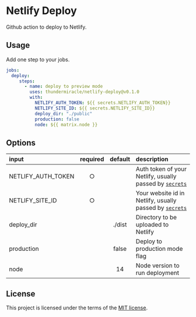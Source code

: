 # Netlify Deploy

Github action to deploy to Netlify.

## Usage

Add one step to your jobs.

```yaml
jobs:
  deploy:
     steps:
       - name: deploy to preview mode
         uses: thundermiracle/netlify-deploy@v0.1.0
         with:
           NETLIFY_AUTH_TOKEN: ${{ secrets.NETLIFY_AUTH_TOKEN}}
           NETLIFY_SITE_ID: ${{ secrets.NETLIFY_SITE_ID}}
           deploy_dir: "./public"
           production: false
           node: ${{ matrix.node }}
```

## Options

| input | required | default | description |
| :--- | :--: | :-: | :--- |
| NETLIFY_AUTH_TOKEN | ○ |  | Auth token of your Netlify, usually passed by [`secrets`](https://docs.github.com/en/actions/security-guides/encrypted-secrets) |
| NETLIFY_SITE_ID | ○ |  | Your website id in Netlify, usually passed by [`secrets`](https://docs.github.com/en/actions/security-guides/encrypted-secrets) |
| deploy_dir |  | ./dist | Directory to be uploaded to Netlify |
| production |  | false | Deploy to production mode flag |
| node |  | 14 | Node version to run deployment |

## License

This project is licensed under the terms of the [MIT license](/LICENSE).